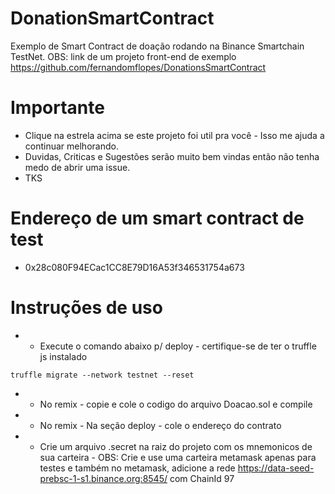 # DonationSmartContract
Exemplo de Smart Contract de doação rodando na Binance Smartchain TestNet. OBS: link de um projeto front-end de exemplo https://github.com/fernandomflopes/DonationsSmartContract

# Importante
* Clique na estrela acima se este projeto foi util pra você - Isso me ajuda a continuar melhorando. 
* Duvidas, Criticas e Sugestões serão muito bem vindas então não tenha medo de abrir uma issue.
* TKS

# Endereço de um smart contract de test
* 0x28c080F94ECac1CC8E79D16A53f346531754a673


# Instruções de uso
* - Execute o comando abaixo p/ deploy - certifique-se de ter o truffle js instalado
```
truffle migrate --network testnet --reset
```

* - No remix - copie e cole o codigo do arquivo Doacao.sol e compile
* - No remix - Na seção deploy - cole o endereço do contrato
* - Crie um arquivo .secret na raiz do projeto com os mnemonicos de sua carteira - OBS: Crie e use uma carteira metamask apenas para testes e também no metamask, adicione a rede https://data-seed-prebsc-1-s1.binance.org:8545/ com ChainId 97 

